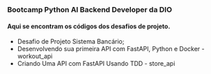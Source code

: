 ### Bootcamp Python AI Backend Developer da DIO

#### Aqui se encontram os códigos dos desafios de projeto.

- Desafio de Projeto Sistema Bancário;
- Desenvolvendo sua primeira API com FastAPI, Python e Docker - workout_api
- Criando Uma API com FastAPI Usando TDD - store_api
